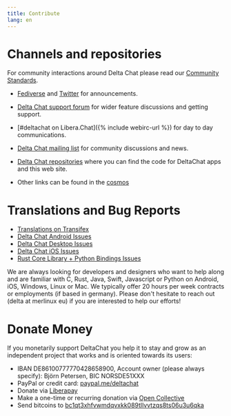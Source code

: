 ```yaml
---
title: Contribute
lang: en
---
```


# Channels and repositories

For community interactions around Delta Chat please read our [Community Standards](community-standards).

- [Fediverse](https://chaos.social/web/@delta) and
  [Twitter](https://twitter.com/delta_chat) for announcements.

- [Delta Chat support forum](https://support.delta.chat) for wider
  feature discussions and getting support.

- [#deltachat on Libera.Chat]({% include webirc-url %}) for day to day communications.

- [Delta Chat mailing
  list](https://lists.codespeak.net/postorius/lists/delta.codespeak.net/) 
  for community discussions and news.

- [Delta Chat repositories](https://github.com/deltachat/) where you can 
  find the code for DeltaChat apps and this web site.

- Other links can be found in the [cosmos](https://cosmos.delta.chat)

# Translations and Bug Reports 

- [Translations on Transifex](https://www.transifex.com/delta-chat/public/)
- [Delta Chat Android Issues](https://github.com/deltachat/deltachat-android/issues)
- [Delta Chat Desktop Issues](https://github.com/deltachat/deltachat-desktop/issues)
- [Delta Chat iOS Issues](https://github.com/deltachat/deltachat-ios/issues)
- [Rust Core Library + Python Bindings Issues](https://github.com/deltachat/deltachat-core-rust/issues)

We are always looking for developers and designers who want to help along and are familiar with 
C, Rust, Java, Swift, Javascript or Python on Android, iOS, Windows, Linux or Mac.
We typically offer 20 hours per week contracts or employments (if based in germany). 
Please don't hesitate to reach out (delta at merlinux eu) if you are interested to help our efforts!


# Donate Money 

If you monetarily support DeltaChat you help it to stay and grow as an independent project that works and is oriented towards its users: 

- IBAN DE86100777770428658900, Account owner (please always specify): Björn Petersen, BIC NORSDE51XXX
- PayPal or credit card: [paypal.me/deltachat](https://paypal.me/deltachat/20)
- Donate via [Liberapay](https://liberapay.com/delta.chat/)
- Make a one-time or recurring donation via [Open Collective](https://opencollective.com/delta-chat/donate)
- Send bitcoins to [bc1qt3xhfvwmdqvxkk089tllvvtzqs8ts06u3u6qka](bitcoin:bc1qt3xhfvwmdqvxkk089tllvvtzqs8ts06u3u6qka)
